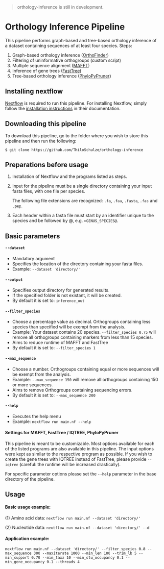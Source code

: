 > orthology-inference is still in development.

# Orthology Inference Pipeline
This pipeline performs graph-based and tree-based orthology inference of a dataset containing sequences of at least four species. Steps:

1. Graph-based orthology inference ([OrthoFinder](https://github.com/davidemms/OrthoFinder))
2. Filtering of uninformative orthogroups (custom script)
3. Multiple sequence alignment ([MAFFT](https://mafft.cbrc.jp/alignment/software/))
4. Inference of gene trees ([FastTree](http://www.microbesonline.org/fasttree/))
5. Tree-based orthology inference ([PhyloPyPruner](https://pypi.org/project/phylopypruner/))


## Installing nextflow

[Nextflow](https://www.nextflow.io/) is required to run this pipeline. For
installing Nextflow, simply follow the [installation instructions](https://www.nextflow.io/docs/latest/getstarted.html#installation)
in their documentation.

## Downloading this pipeline

To download this pipeline, go to the folder where you wish to store this
pipeline and then run the following:

    $ git clone https://github.com/ThiloSchulze/orthology-inference

## Preparations before usage

1. Installation of Nextflow and the programs listed as steps.
2. Input for the pipeline must be a single directory containing your input fasta files, with one file per species.

   The following file extensions are recognized: `.fa`, `.faa`, `.fasta`, `.fas` and  `.pep`.
3. Each header within a fasta file must start by an identifier unique to the species and be followed by @, e.g. `>GENUS_SPECIES@`.

## Basic parameters

#### `--dataset`

* Mandatory argument
* Specifies the location of the directory containing your fasta files.
* Example: `--dataset 'directory/'`

#### `--output`

* Specifies output directory for generated results.
* If the specified folder is not existant, it will be created.
* By default it is set to: `inference_out`

#### `--filter_species`

* Choose a percentage value as decimal. Orthogroups containing less species than specified will be exempt from the analysis.
* Example: Your dataset contains 20 species. `--filter_species 0.75` will remove all orthogroups containing markers from less than 15 species.
* Aims to reduce runtime of MAFFT and FastTree
* By default it is set to: `--filter_species 1`

#### `--max_sequence`

* Choose a number. Orthogroups containing equal or more sequences will be exempt from the analysis.
* Example: `--max_sequence 150` will remove all orthogroups containing 150 or more sequences.
* Aims to remove Orthogroups containing sequencing errors.
* By default it is set to: `--max_sequence 200`

#### `--help`

* Executes the help menu
* Example: `nextflow run main.nf --help`


#### Settings for MAFFT, FastTree / IQTREE, PhyloPyPruner

This pipeline is meant to be customizable. Most options available for each of the listed programs are also available in this pipeline.
The input options were kept as similar to the respective program as possible. If you wish to create the gene trees with IQTREE instead of FastTree,
please provide `--iqtree` (careful: the runtime will be increased drastically).

For specific parameter options please set the `--help` parameter in the base directory of the pipeline.

## Usage

#### Basic usage example:

(1) Amino acid data:
`nextflow run main.nf --dataset 'directory/'`
    
(2) Nucleotide data:
`nextflow run main.nf --dataset 'directory/' --d`


#### Application example:

`nextflow run main.nf --dataset 'directory/' --filter_species 0.8 --max_sequence 300 --maxiterate 1000 --min_len 100 --trim_lb 5 --min_support 0.70 --min_taxa 10 --min_otu_occupancy 0.1 --min_gene_occupancy 0.1 --threads 4`
